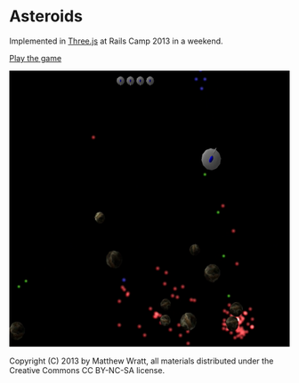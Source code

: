 # Asteroids

Implemented in [Three.js](https://github.com/mrdoob/three.js) at Rails Camp 2013 in a weekend.

[Play the game](http://matt-wratt.github.com/Asteroids/)

![Screen Shot](Asteroids.png "Asteroids")

Copyright (C) 2013 by Matthew Wratt, all materials distributed under the Creative Commons CC BY-NC-SA license.
